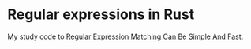 # Regular expressions in Rust

My study code to [Regular Expression Matching Can Be Simple And
Fast](https://swtch.com/~rsc/regexp/regexp1.html).
